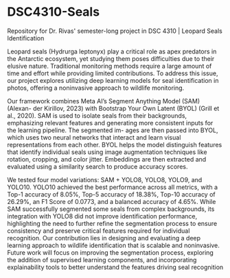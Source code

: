 # DSC4310-Seals
Repository for Dr. Rivas' semester-long project in DSC 4310 | Leopard Seals Identification


Leopard seals (Hydrurga leptonyx) play a critical role as apex predators in the
Antarctic ecosystem, yet studying them poses difficulties due to their elusive nature.
Traditional monitoring methods require a large amount of time and effort while
providing limited contributions. To address this issue, our project explores utilizing
deep learning models for seal identification in photos, offering a noninvasive
approach to wildlife monitoring.

Our framework combines Meta AI’s Segment Anything Model (SAM) (Alexan-
der Kirillov, 2023) with Bootstrap Your Own Latent (BYOL) (Grill et al., 2020).
SAM is used to isolate seals from their backgrounds, emphasizing relevant features
and generating more consistent inputs for the learning pipeline. The segmented im-
ages are then passed into BYOL, which uses two neural networks that interact and
learn visual representations from each other. BYOL helps the model distinguish
features that identify individual seals using image augmentation techniques like
rotation, cropping, and color jitter. Embeddings are then extracted and evaluated
using a similarity search to produce accuracy scores.

We tested four model variations: SAM + YOLO8, YOLO8, YOLO9, and YOLO10.
YOLO10 achieved the best performance across all metrics, with a Top-1 accuracy
of 8.05%, Top-5 accuracy of 18.38%, Top-10 accuracy of 26.29%, an F1 Score of
0.0773, and a balanced accuracy of 4.65%. While SAM successfully segmented
some seals from complex backgrounds, its integration with YOLO8 did not improve
identification performance, highlighting the need to further refine the segmentation
process to ensure consistency and preserve critical features required for individual
recognition. Our contribution lies in designing and evaluating a deep learning
approach to wildlife identification that is scalable and noninvasive. Future work will
focus on improving the segmentation process, exploring the addition of supervised
learning components, and incorporating explainability tools to better understand
the features driving seal recognition
